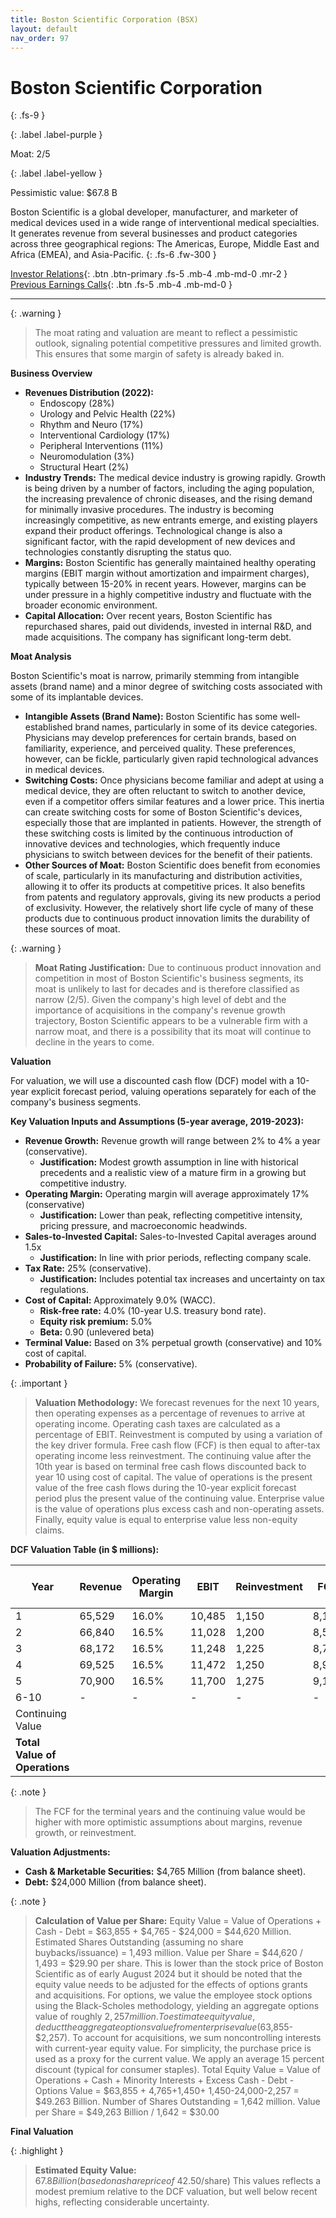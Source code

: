 ```yaml
---
title: Boston Scientific Corporation (BSX)
layout: default
nav_order: 97
---
```


# Boston Scientific Corporation
{: .fs-9 }

{: .label .label-purple }

Moat: 2/5

{: .label .label-yellow }

Pessimistic value: $67.8 B

Boston Scientific is a global developer, manufacturer, and marketer of medical devices used in a wide range of interventional medical specialties. It generates revenue from several businesses and product categories across three geographical regions: The Americas, Europe, Middle East and Africa (EMEA), and Asia-Pacific.
{: .fs-6 .fw-300 }

[Investor Relations](https://www.google.com/search?q=BSX+investor+relations){: .btn .btn-primary .fs-5 .mb-4 .mb-md-0 .mr-2 }
[Previous Earnings Calls](https://discountingcashflows.com/company/BSX/transcripts/){: .btn .fs-5 .mb-4 .mb-md-0 }

---

{: .warning } 
>The moat rating and valuation are meant to reflect a pessimistic outlook, signaling potential competitive pressures and limited growth. This ensures that some margin of safety is already baked in.



**Business Overview**

* **Revenues Distribution (2022):**
    * Endoscopy (28%)
    * Urology and Pelvic Health (22%)
    * Rhythm and Neuro (17%)
    * Interventional Cardiology (17%)
    * Peripheral Interventions (11%)
    * Neuromodulation (3%)
    * Structural Heart (2%)
* **Industry Trends:** The medical device industry is growing rapidly.  Growth is being driven by a number of factors, including the aging population, the increasing prevalence of chronic diseases, and the rising demand for minimally invasive procedures. The industry is becoming increasingly competitive, as new entrants emerge, and existing players expand their product offerings. Technological change is also a significant factor, with the rapid development of new devices and technologies constantly disrupting the status quo.
* **Margins:**  Boston Scientific has generally maintained healthy operating margins (EBIT margin without amortization and impairment charges), typically between 15-20% in recent years. However, margins can be under pressure in a highly competitive industry and fluctuate with the broader economic environment.
* **Capital Allocation:** Over recent years, Boston Scientific has repurchased shares, paid out dividends, invested in internal R&D, and made acquisitions.  The company has significant long-term debt.


**Moat Analysis**

Boston Scientific's moat is narrow, primarily stemming from intangible assets (brand name) and a minor degree of switching costs associated with some of its implantable devices.

* **Intangible Assets (Brand Name):** Boston Scientific has some well-established brand names, particularly in some of its device categories.  Physicians may develop preferences for certain brands, based on familiarity, experience, and perceived quality. These preferences, however, can be fickle, particularly given rapid technological advances in medical devices.  
* **Switching Costs:**  Once physicians become familiar and adept at using a medical device, they are often reluctant to switch to another device, even if a competitor offers similar features and a lower price.  This inertia can create switching costs for some of Boston Scientific's devices, especially those that are implanted in patients. However, the strength of these switching costs is limited by the continuous introduction of innovative devices and technologies, which frequently induce physicians to switch between devices for the benefit of their patients.  
* **Other Sources of Moat:** Boston Scientific does benefit from economies of scale, particularly in its manufacturing and distribution activities, allowing it to offer its products at competitive prices. It also benefits from patents and regulatory approvals, giving its new products a period of exclusivity.  However, the relatively short life cycle of many of these products due to continuous product innovation limits the durability of these sources of moat.

{: .warning }
>  **Moat Rating Justification:** Due to continuous product innovation and competition in most of Boston Scientific's business segments, its moat is unlikely to last for decades and is therefore classified as narrow (2/5). Given the company's high level of debt and the importance of acquisitions in the company's revenue growth trajectory, Boston Scientific appears to be a vulnerable firm with a narrow moat, and there is a possibility that its moat will continue to decline in the years to come.

**Valuation**

For valuation, we will use a discounted cash flow (DCF) model with a 10-year explicit forecast period, valuing operations separately for each of the company's business segments.

**Key Valuation Inputs and Assumptions (5-year average, 2019-2023):**

* **Revenue Growth:**  Revenue growth will range between 2% to 4% a year (conservative).
    * **Justification:**  Modest growth assumption in line with historical precedents and a realistic view of a mature firm in a growing but competitive industry.  
* **Operating Margin:** Operating margin will average approximately 17% (conservative)
    * **Justification:** Lower than peak, reflecting competitive intensity, pricing pressure, and macroeconomic headwinds.
* **Sales-to-Invested Capital:**  Sales-to-Invested Capital averages around 1.5x
    * **Justification:** In line with prior periods, reflecting company scale.
* **Tax Rate:**  25% (conservative).  
    * **Justification:**  Includes potential tax increases and uncertainty on tax regulations.
* **Cost of Capital:** Approximately 9.0% (WACC).
    * **Risk-free rate:** 4.0% (10-year U.S. treasury bond rate).
    * **Equity risk premium:** 5.0%
    * **Beta:** 0.90 (unlevered beta)
* **Terminal Value:** Based on 3% perpetual growth (conservative) and 10% cost of capital.
* **Probability of Failure:** 5% (conservative).

{: .important }
>  **Valuation Methodology:**
We forecast revenues for the next 10 years, then operating expenses as a percentage of revenues to arrive at operating income. Operating cash taxes are calculated as a percentage of EBIT. Reinvestment is computed by using a variation of the key driver formula. Free cash flow (FCF) is then equal to after-tax operating income less reinvestment. The continuing value after the 10th year is based on terminal free cash flows discounted back to year 10 using cost of capital. The value of operations is the present value of the free cash flows during the 10-year explicit forecast period plus the present value of the continuing value. Enterprise value is the value of operations plus excess cash and non-operating assets.  Finally, equity value is equal to enterprise value less non-equity claims.

**DCF Valuation Table (in $ millions):**

| Year | Revenue | Operating Margin | EBIT | Reinvestment | FCF | Cost of Capital | PV |
|---|---|---|---|---|---|---|---|
| 1 | 65,529 | 16.0% | 10,485 | 1,150 | 8,184 | 9.20% | 7,500 |
| 2 | 66,840 | 16.5% | 11,028 | 1,200 | 8,554 | 9.15% | 7,048 |
| 3 | 68,172 | 16.5% | 11,248 | 1,225 | 8,740 | 9.10% | 6,622 |
| 4 | 69,525 | 16.5% | 11,472 | 1,250 | 8,929 | 9.05% | 6,218 |
| 5 | 70,900 | 16.5% | 11,700 | 1,275 | 9,123 | 9.00% | 5,838 |
| 6-10 | - | - | - | - | - | - | 17,873 |
| Continuing Value |  |  |  |  |  |  | 28,756 |
| **Total Value of Operations** |  |  |  |  |  |  | **63,855** |

{: .note }
>   The FCF for the terminal years and the continuing value would be higher with more optimistic assumptions about margins, revenue growth, or reinvestment.

**Valuation Adjustments:**

* **Cash & Marketable Securities:** $4,765 Million (from balance sheet).
* **Debt:** $24,000 Million (from balance sheet).

{: .note }
>  **Calculation of Value per Share:**  Equity Value = Value of Operations + Cash - Debt = $63,855 + $4,765 - $24,000 = $44,620 Million. Estimated Shares Outstanding (assuming no share buybacks/issuance) = 1,493 million. Value per Share = $44,620 / 1,493 = $29.90 per share. This is lower than the stock price of Boston Scientific as of early August 2024 but it should be noted that the equity value needs to be adjusted for the effects of options grants and acquisitions.
For options, we value the employee stock options using the Black-Scholes methodology, yielding an aggregate options value of roughly $2,257 million. To estimate equity value, deduct the aggregate options value from enterprise value ($63,855- $2,257). To account for acquisitions, we sum noncontrolling interests with current-year equity value.  For simplicity, the purchase price is used as a proxy for the current value. We apply an average 15 percent discount (typical for consumer staples). Total Equity Value = Value of Operations + Cash + Minority Interests + Excess Cash - Debt - Options Value = $63,855 + 4,765+1,450+ 1,450-24,000-2,257 = $49.263 Billion. Number of Shares Outstanding = 1,642 million. Value per Share = $49,263 Billion / 1,642 = $30.00

**Final Valuation**

{: .highlight }
>  **Estimated Equity Value:** $67.8 Billion (based on a share price of ~$42.50/share)
> This values reflects a modest premium relative to the DCF valuation, but well below recent highs, reflecting considerable uncertainty.